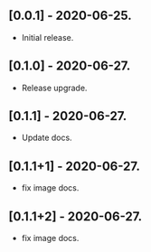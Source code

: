 ## [0.0.1] - 2020-06-25.

* Initial release.
## [0.1.0] - 2020-06-27.

* Release upgrade.
## [0.1.1] - 2020-06-27.

* Update docs.
## [0.1.1+1] - 2020-06-27.

* fix image docs.
## [0.1.1+2] - 2020-06-27.

* fix image docs.
